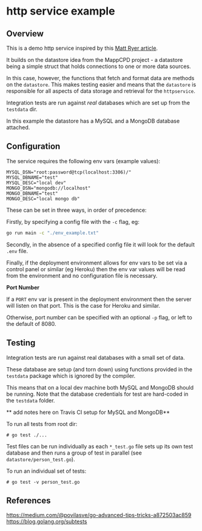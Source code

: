 # http service example

## Overview

This is a demo http service inspired by this 
[Matt Ryer article](https://medium.com/statuscode/how-i-write-go-http-services-after-seven-years-37c208122831).

It builds on the datastore idea from the MappCPD project - a datastore 
being a simple struct that holds connections to one or more data sources.

In this case, however, the functions that fetch and format data are 
methods on the `datastore`. This makes testing easier and means that 
the `datastore` is responsible for all aspects of data storage and 
retrieval for the `httpservice`.

Integration tests are run against _real_ databases which are set up 
from the `testdata` dir.

In this example the datastore has a MySQL and a MongoDB database attached.

## Configuration

The service requires the following env vars (example values):

```
MYSQL_DSN="root:password@tcp(localhost:3306)/"
MYSQL_DBNAME="test"
MYSQL_DESC="local dev"
MONGO_DSN="mongodb://localhost"
MONGO_DBNAME="test"
MONGO_DESC="local mongo db"
```

These can be set in three ways, in order of precedence:

Firstly, by specifying a config file with the `-c` flag, eg:

```bash
go run main -c "./env_example.txt"
```

Secondly, in the absence of a specified config file it will look for 
the default `.env` file.

Finally, if the deployment environment allows for env vars to be set 
via a control panel or similar (eg Heroku) then the env var values will 
be read from the environment and no configuration file is necessary.

**Port Number**

If a `PORT` env var is present in the deployment environment then the 
server will listen on that port. This is the case for Heroku and similar.

Otherwise, port number can be specified with an optional `-p` flag, or 
left to the default of 8080.

## Testing

Integration tests are run against real databases with a small set of data.

These database are setup (and torn down) using functions provided in the 
`testdata` package which is ignored by the compiler.  

This means that on a local dev machine both MySQL and MongoDB should be 
running. Note that the database credentials for test are hard-coded in 
the `testdata` folder.

** add notes here on Travis CI setup for MySQL and MongoDB**

To run all tests from root dir:

```
# go test ./...
```

Test files can be run individually as each `*_test.go` file sets up its 
own test database and then runs a group of test in parallel (see 
`datastore/person_test.go`).

To run an individual set of tests:

```
# go test -v person_test.go
```

## References 
<https://medium.com/@povilasve/go-advanced-tips-tricks-a872503ac859>
<https://blog.golang.org/subtests>

